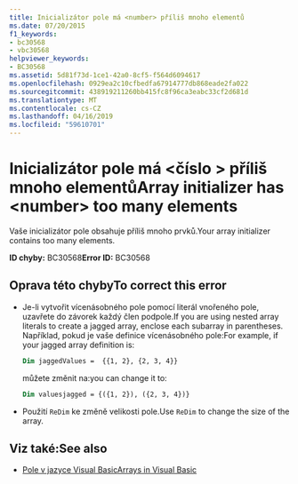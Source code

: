 ```yaml
---
title: Inicializátor pole má <number> příliš mnoho elementů
ms.date: 07/20/2015
f1_keywords:
- bc30568
- vbc30568
helpviewer_keywords:
- BC30568
ms.assetid: 5d81f73d-1ce1-42a0-8cf5-f564d6094617
ms.openlocfilehash: 0929ea2c10cfbedfa67914777db868eade2fa022
ms.sourcegitcommit: 438919211260bb415fc8f96ca3eabc33cf2d681d
ms.translationtype: MT
ms.contentlocale: cs-CZ
ms.lasthandoff: 04/16/2019
ms.locfileid: "59610701"
---
```

# <a name="array-initializer-has-number-too-many-elements"></a><span data-ttu-id="f7304-102">Inicializátor pole má \<číslo > příliš mnoho elementů</span><span class="sxs-lookup"><span data-stu-id="f7304-102">Array initializer has \<number> too many elements</span></span>

<span data-ttu-id="f7304-103">Vaše inicializátor pole obsahuje příliš mnoho prvků.</span><span class="sxs-lookup"><span data-stu-id="f7304-103">Your array initializer contains too many elements.</span></span>

<span data-ttu-id="f7304-104">**ID chyby:** BC30568</span><span class="sxs-lookup"><span data-stu-id="f7304-104">**Error ID:** BC30568</span></span>

## <a name="to-correct-this-error"></a><span data-ttu-id="f7304-105">Oprava této chyby</span><span class="sxs-lookup"><span data-stu-id="f7304-105">To correct this error</span></span>

- <span data-ttu-id="f7304-106">Je-li vytvořit vícenásobného pole pomocí literál vnořeného pole, uzavřete do závorek každý člen podpole.</span><span class="sxs-lookup"><span data-stu-id="f7304-106">If you are using nested array literals to create a jagged array, enclose each subarray in parentheses.</span></span> <span data-ttu-id="f7304-107">Například, pokud je vaše definice vícenásobného pole:</span><span class="sxs-lookup"><span data-stu-id="f7304-107">For example, if your jagged array definition is:</span></span>

  ```vb
  Dim jaggedValues =  {{1, 2}, {2, 3, 4}}
  ```

  <span data-ttu-id="f7304-108">můžete změnit na:</span><span class="sxs-lookup"><span data-stu-id="f7304-108">you can change it to:</span></span>

  ```vb
  Dim valuesjagged = {({1, 2}), ({2, 3, 4})}
  ```

- <span data-ttu-id="f7304-109">Použití `ReDim` ke změně velikosti pole.</span><span class="sxs-lookup"><span data-stu-id="f7304-109">Use `ReDim` to change the size of the array.</span></span>

## <a name="see-also"></a><span data-ttu-id="f7304-110">Viz také:</span><span class="sxs-lookup"><span data-stu-id="f7304-110">See also</span></span>

- [<span data-ttu-id="f7304-111">Pole v jazyce Visual Basic</span><span class="sxs-lookup"><span data-stu-id="f7304-111">Arrays in Visual Basic</span></span>](~/docs/visual-basic/programming-guide/language-features/arrays/index.md)
